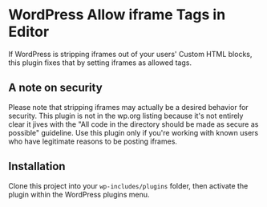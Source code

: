 # WordPress Allow iframe Tags in Editor

If WordPress is stripping iframes out of your users' Custom HTML blocks, this plugin fixes that by setting iframes as allowed tags.

## A note on security

Please note that stripping iframes may actually be a desired behavior for security. This plugin is not in the wp.org listing because it's not entirely clear it jives with the "All code in the directory should be made as secure as possible" guideline. Use this plugin only if you're working with known users who have legitimate reasons to be posting iframes.

## Installation

Clone this project into your `wp-includes/plugins` folder, then activate the plugin within the WordPress plugins menu.